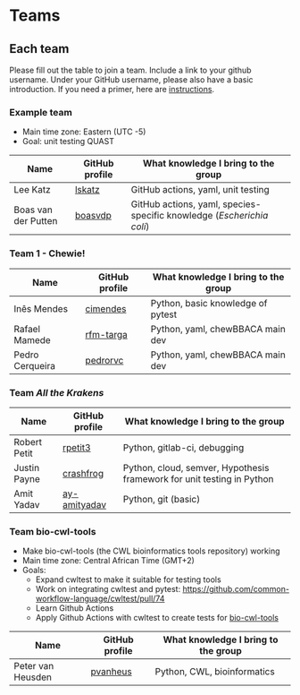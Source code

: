 # Teams

## Each team

Please fill out the table to join a team.
Include a link to your github username.
Under your GitHub username, please also have a basic introduction.
If you need a primer, here are [instructions](https://docs.github.com/en/free-pro-team@latest/github/setting-up-and-managing-your-github-profile/about-your-profile).

### Example team

* Main time zone: Eastern (UTC -5)
* Goal: unit testing QUAST

Name                | GitHub profile                       | What knowledge I bring to the group
--------------------|--------------------------------------|------------------------------------
Lee Katz            | [lskatz](https://github.com/lskatz)  | GitHub actions, yaml, unit testing
Boas van der Putten | [boasvdp](https://github.com/boasvdp)| GitHub actions, yaml, species-specific knowledge (_Escherichia coli_)

### Team 1 - Chewie!
Name                | GitHub profile                            | What knowledge I bring to the group
--------------------|-------------------------------------------|------------------------------------
Inês Mendes         | [cimendes](https://github.com/cimendes)   | Python, basic knowledge of pytest 
Rafael Mamede       | [rfm-targa](https://github.com/rfm-targa) | Python, yaml, chewBBACA main dev
Pedro Cerqueira     | [pedrorvc](https://github.com/pedrorvc)   | Python, yaml, chewBBACA main dev


### Team *All the Krakens*

Name                | GitHub profile                       | What knowledge I bring to the group
--------------------|--------------------------------------|------------------------------------
Robert Petit        | [rpetit3](https://github.com/rpetit3) | Python, gitlab-ci, debugging
Justin Payne        | [crashfrog](https://github.com/crashfrog) | Python, cloud, semver, Hypothesis framework for unit testing in Python
Amit Yadav            | [ay-amityadav](https://github.com/ay-amityadav)  | Python, git (basic)

### Team bio-cwl-tools
* Make bio-cwl-tools (the CWL bioinformatics tools repository) working
* Main time zone: Central African Time (GMT+2)
* Goals:
  * Expand cwltest to make it suitable for testing tools
  * Work on integrating cwltest and pytest: https://github.com/common-workflow-language/cwltest/pull/74
  * Learn Github Actions
  * Apply Github Actions with cwltest to create tests for [bio-cwl-tools](https://github.com/common-workflow-library/bio-cwl-tools)
  
Name                | GitHub profile                            | What knowledge I bring to the group
--------------------|-------------------------------------------|------------------------------------
Peter van Heusden   | [pvanheus](https://github.com/pvanheus)   | Python, CWL, bioinformatics
